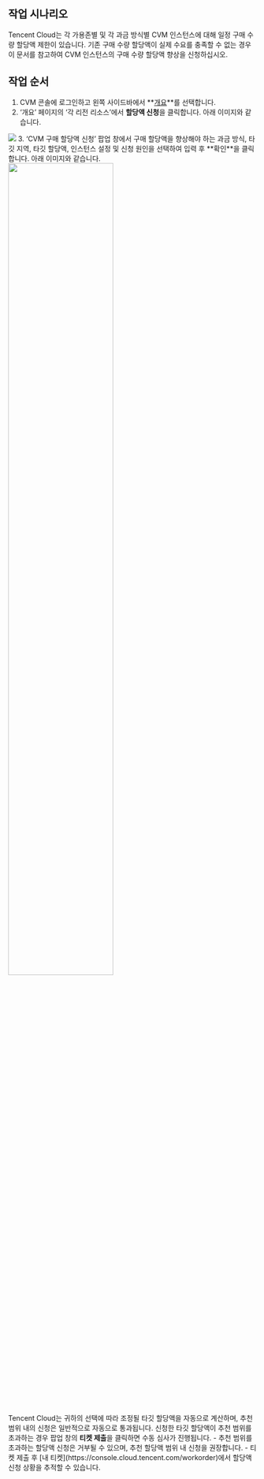 ## 작업 시나리오
Tencent Cloud는 각 가용존별 및 각 과금 방식별 CVM 인스턴스에 대해 일정 구매 수량 할당액 제한이 있습니다. 기존 구매 수량 할당액이 실제 수요를 충족할 수 없는 경우 이 문서를 참고하여 CVM 인스턴스의 구매 수량 할당액 향상을 신청하십시오.

## 작업 순서
1. CVM 콘솔에 로그인하고 왼쪽 사이드바에서 **[개요](https://console.cloud.tencent.com/cvm/overview)**를 선택합니다.
2. ‘개요’ 페이지의 ‘각 리전 리소스’에서 **할당액 신청**을 클릭합니다. 아래 이미지와 같습니다.
<img src="https://main.qcloudimg.com/raw/ea45f11f515b2a7a05f304d1fa4e1b75.png">
3. ‘CVM 구매 할당액 신청’ 팝업 창에서 구매 할당액을 향상해야 하는 과금 방식, 타깃 지역, 타깃 할당액, 인스턴스 설정 및 신청 원인을 선택하여 입력 후 **확인**을 클릭 합니다. 아래 이미지와 같습니다.<br>
<img src="https://main.qcloudimg.com/raw/f75e216eb259f5ceae1a37ce01fc6bfc.png" style="width:65%">
<br>Tencent Cloud는 귀하의 선택에 따라 조정될 타깃 할당액을 자동으로 계산하며, 추천 범위 내의 신청은 일반적으로 자동으로 통과됩니다. 신청한 타깃 할당액이 추천 범위를 초과하는 경우 팝업 창의 <b>티켓 제출</b>을 클릭하면 수동 심사가 진행됩니다.
<dx-alert infotype="explain" title="">
- 추천 범위를 초과하는 할당액 신청은 거부될 수 있으며, 추천 할당액 범위 내 신청을 권장합니다.
- 티켓 제출 후 [내 티켓](https://console.cloud.tencent.com/workorder)에서 할당액 신청 상황을 추적할 수 있습니다.
</dx-alert>

